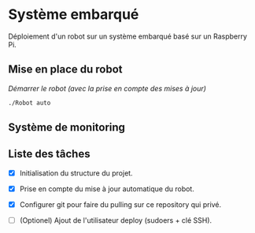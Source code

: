# Système embarqué
Déploiement d'un robot sur un système embarqué basé sur un Raspberry Pi.

## Mise en place du robot
*Démarrer le robot (avec la prise en compte des mises à jour)*
```bash
./Robot auto
```

## Système de monitoring

## Liste des tâches
- [x] Initialisation du structure du projet.
- [x] Prise en compte du mise à jour automatique du robot.
- [x] Configurer git pour faire du pulling sur ce repository qui privé.
- [ ] \(Optionel) Ajout de l'utilisateur deploy (sudoers + clé SSH).


